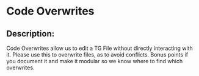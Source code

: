 # Code Overwrites

## Description:

Code Overwrites allow us to edit a TG File without directly interacting with it. Please use this to overwrite files, as to avoid conflicts.
Bonus points if you document it and make it modular so we know where to find which overwrites.
